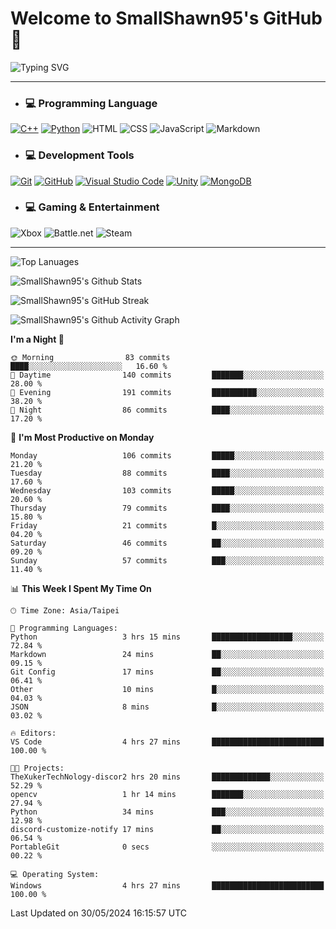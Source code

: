 # Welcome to SmallShawn95's GitHub 👋

![Typing SVG](https://readme-typing-svg.demolab.com/?lines=print("Hello,+world");cout+>>+"Hello,+world!";console.log("Hello,+world!")&center=true&vCenter=true&size=22&random=true)

***
<!-- https://shields.io/, https://simpleicons.org/ -->
* ### 💻 Programming Language
[![C++](https://img.shields.io/badge/-C++-00599C?style=flat-square&logo=cplusplus)](https://cplusplus.com/)
[![Python](https://img.shields.io/badge/-Python-3776AB?style=flat-square&logo=python&logoColor=white)](https://www.python.org/)
![HTML](https://img.shields.io/badge/-HTML-E34F26?style=flat-square&logo=html5&logoColor=white)
![CSS](https://img.shields.io/badge/-CSS-1572B6?style=flat-square&logo=css3)
![JavaScript](https://img.shields.io/badge/-JavaScript-F7DF1E?style=flat-square&logo=javascript&logoColor=white)
![Markdown](https://img.shields.io/badge/-Markdown-000000?style=flat-square&logo=markdown)
* ### 💻 Development Tools
[![Git](https://img.shields.io/badge/-Git-f05032?style=flat-square&logo=git&logoColor=white)](https://git-scm.com/)
[![GitHub](https://img.shields.io/badge/-GitHub-181717?style=flat-square&logo=github)](https://github.com/)
[![Visual Studio Code](https://img.shields.io/badge/-Visual%20Studio%20Code-007ACC?style=flat-square&logo=visualstudiocode)](https://code.visualstudio.com/)
[![Unity](https://img.shields.io/badge/-Unity-000000?style=flat-square&logo=unity)](https://unity.com/)
[![MongoDB](https://img.shields.io/badge/-MongoDB-47A248?style=flat-square&logo=mongodb&logoColor=white)](https://www.mongodb.com/)
* ### 💻 Gaming & Entertainment
![Xbox](https://img.shields.io/badge/-Xbox-107C10?style=flat-square&logo=xbox)
![Battle.net](https://img.shields.io/badge/-Battle.net-4381C3?style=flat-square&logo=battledotnet&logoColor=white)
![Steam](https://img.shields.io/badge/-Steam-000000?style=flat-square&logo=steam)
***

<!-- ![GitHub User's Stars](https://img.shields.io/github/stars/smallshawn95?color=orange&label=Stars&labelColor=yellow) -->
<!-- ![GitHub Followers](https://img.shields.io/github/followers/smallshawn95?color=orange&label=Followers&labelColor=FFDBAC) -->

![Top Lanuages](https://github-readme-stats.vercel.app/api/top-langs/?username=smallshawn95&theme=holi&layout=donut&size_weight=0.5&count_weight=0.5&exclude_repo=smallshawn95.github.io)

![SmallShawn95's Github Stats](https://github-readme-stats.vercel.app/api?username=smallshawn95&theme=holi&show_icons=true&rank_icon=github)

![SmallShawn95's GitHub Streak](https://streak-stats.demolab.com/?user=smallshawn95&theme=holi-theme&date_format=M%20j%5B%2C%20Y%5D)

![SmallShawn95's Github Activity Graph](https://github-readme-activity-graph.vercel.app/graph?username=smallshawn95&theme=tokyo-night)

<!-- ![SmallShawn95's WakaTime Stats](https://github-readme-stats.vercel.app/api/wakatime?username=smallshawn95) -->
<!-- ![Repositorie Card](https://github-readme-stats.vercel.app/api/pin/?username=smallshawn95&repo=Python-Discord-Bot-Course&theme=holi) -->
<!-- ![Repositorie Card](https://github-readme-stats.vercel.app/api/pin/?username=smallshawn95&repo=ZeroJudge-Code&theme=holi) -->

<!--START_SECTION:waka-->
**I'm a Night 🦉** 

```text
🌞 Morning                83 commits          ████░░░░░░░░░░░░░░░░░░░░░   16.60 % 
🌆 Daytime                140 commits         ███████░░░░░░░░░░░░░░░░░░   28.00 % 
🌃 Evening                191 commits         ██████████░░░░░░░░░░░░░░░   38.20 % 
🌙 Night                  86 commits          ████░░░░░░░░░░░░░░░░░░░░░   17.20 % 
```
📅 **I'm Most Productive on Monday** 

```text
Monday                   106 commits         █████░░░░░░░░░░░░░░░░░░░░   21.20 % 
Tuesday                  88 commits          ████░░░░░░░░░░░░░░░░░░░░░   17.60 % 
Wednesday                103 commits         █████░░░░░░░░░░░░░░░░░░░░   20.60 % 
Thursday                 79 commits          ████░░░░░░░░░░░░░░░░░░░░░   15.80 % 
Friday                   21 commits          █░░░░░░░░░░░░░░░░░░░░░░░░   04.20 % 
Saturday                 46 commits          ██░░░░░░░░░░░░░░░░░░░░░░░   09.20 % 
Sunday                   57 commits          ███░░░░░░░░░░░░░░░░░░░░░░   11.40 % 
```


📊 **This Week I Spent My Time On** 

```text
🕑︎ Time Zone: Asia/Taipei

💬 Programming Languages: 
Python                   3 hrs 15 mins       ██████████████████░░░░░░░   72.84 % 
Markdown                 24 mins             ██░░░░░░░░░░░░░░░░░░░░░░░   09.15 % 
Git Config               17 mins             ██░░░░░░░░░░░░░░░░░░░░░░░   06.41 % 
Other                    10 mins             █░░░░░░░░░░░░░░░░░░░░░░░░   04.03 % 
JSON                     8 mins              █░░░░░░░░░░░░░░░░░░░░░░░░   03.02 % 

🔥 Editors: 
VS Code                  4 hrs 27 mins       █████████████████████████   100.00 % 

🐱‍💻 Projects: 
TheXukerTechNology-discor2 hrs 20 mins       █████████████░░░░░░░░░░░░   52.29 % 
opencv                   1 hr 14 mins        ███████░░░░░░░░░░░░░░░░░░   27.94 % 
Python                   34 mins             ███░░░░░░░░░░░░░░░░░░░░░░   12.98 % 
discord-customize-notify 17 mins             ██░░░░░░░░░░░░░░░░░░░░░░░   06.54 % 
PortableGit              0 secs              ░░░░░░░░░░░░░░░░░░░░░░░░░   00.22 % 

💻 Operating System: 
Windows                  4 hrs 27 mins       █████████████████████████   100.00 % 
```


 Last Updated on 30/05/2024 16:15:57 UTC
<!--END_SECTION:waka-->

<!--
**smallshawn95/smallshawn95** is a ✨ _special_ ✨ repository because its `README.md` (this file) appears on your GitHub profile.

- 🔭 I’m currently working on ...
- 🌱 I’m currently learning ...
- 👯 I’m looking to collaborate on ...
- 🤔 I’m looking for help with ...
- 💬 Ask me about ...
- 📫 How to reach me: ...
- 😄 Pronouns: ...
- ⚡ Fun fact: ...
-->
